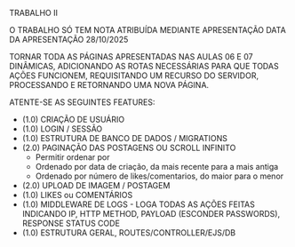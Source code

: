 TRABALHO II

O TRABALHO SÓ TEM NOTA ATRIBUÍDA MEDIANTE APRESENTAÇÃO
DATA DA APRESENTAÇÃO 28/10/2025

TORNAR TODA AS PÁGINAS APRESENTADAS NAS AULAS 06 E 07 DINÂMICAS, ADICIONANDO AS ROTAS NECESSÁRIAS PARA QUE TODAS AÇÕES FUNCIONEM, REQUISITANDO UM RECURSO DO SERVIDOR, PROCESSANDO E RETORNANDO UMA NOVA PÁGINA.

ATENTE-SE AS SEGUINTES FEATURES:

- (1.0) CRIAÇÃO DE USUÁRIO
- (1.0) LOGIN / SESSÃO
- (1.0) ESTRUTURA DE BANCO DE DADOS / MIGRATIONS
- (2.0) PAGINAÇÃO DAS POSTAGENS OU SCROLL INFINITO
    - Permitir ordenar por
    - Ordenado por data de criação, da mais recente para a mais antiga
    - Ordenado por número de likes/comentarios, do maior para o menor
- (2.0) UPLOAD DE IMAGEM / POSTAGEM
- (1.0) LIKES ou COMENTÁRIOS
- (1.0) MIDDLEWARE DE LOGS - LOGA TODAS AS AÇÕES FEITAS INDICANDO IP, HTTP METHOD, PAYLOAD (ESCONDER PASSWORDS), RESPONSE STATUS CODE
- (1.0) ESTRUTURA GERAL, ROUTES/CONTROLLER/EJS/DB


